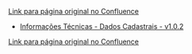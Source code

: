 [Link para página original no Confluence](https://openfinancebrasil.atlassian.net/wiki/spaces/OF/pages/17370494)

- [Informações Técnicas - Dados Cadastrais - v1.0.2](../../../../../../../OF/Open%20Finance%20Brasil/Especifica%c3%a7%c3%b5es%20de%20APIs/Dados%20do%20Cliente%20%e2%80%93%20DC/[DC]%20API%20-%20Dados%20Cadastrais/Hist%c3%b3rico%20de%20Especifica%c3%a7%c3%b5es%20-%20[DC]%20Dados%20Cadastrais/v1.0.2%20-%20Dados%20Cadastrais/Informa%c3%a7%c3%b5es%20T%c3%a9cnicas%20-%20Dados%20Cadastrais%20-%20v1.0.2)

[Link para página original no Confluence](https://openfinancebrasil.atlassian.net/wiki/spaces/OF/pages/17370494)